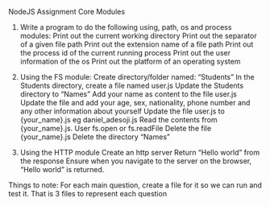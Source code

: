 NodeJS Assignment
Core Modules

1. Write a program to do the following using, path, os and process modules:
Print out the current working directory
Print out the separator of a given file path
Print out the extension name of a file path
Print out the process id of the current running process
Print out the user information of the os
Print out the platform of an operating system


2. Using the FS module:
Create directory/folder named: “Students”
In the Students directory, create a file named user.js
Update the Students directory to “Names”
Add your name as content to the file user.js
Update the file and add your age, sex, nationality, phone number and any other information about yourself
Update the file user.js to {your_name}.js eg daniel_adesoji.js
Read the contents from {your_name}.js. User fs.open or fs.readFile
Delete the file {your_name}.js
Delete the directory “Names”



3. Using the HTTP module
Create an http server
Return “Hello world” from the response
Ensure when you navigate to the server on the browser, “Hello world” is returned.

Things to note:
For each main question, create a file for it so we can run and test it. That is 3 files to represent each question

